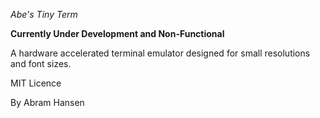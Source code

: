 *Abe's Tiny Term*

**Currently Under Development and Non-Functional**

A hardware accelerated terminal emulator designed for small resolutions and font sizes.

MIT Licence

By Abram Hansen
